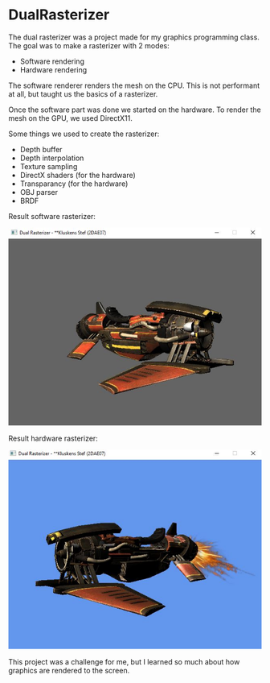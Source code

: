 # DualRasterizer

The dual rasterizer was a project made for my graphics programming class. The goal was to make a rasterizer with 2 modes:
* Software rendering
* Hardware rendering

The software renderer renders the mesh on the CPU. This is not performant at all, but taught us the basics of a rasterizer.

Once the software part was done we started on the hardware. To render the mesh on the GPU, we used DirectX11.

Some things we used to create the rasterizer:
* Depth buffer
* Depth interpolation
* Texture sampling
* DirectX shaders (for the hardware)
* Transparancy (for the hardware)
* OBJ parser
* BRDF

Result software rasterizer:

![alt text](https://github.com/SK2311/DualRasterizer/blob/main/DualRasterizer_Software.JPG)

Result hardware rasterizer:

![alt text](https://github.com/SK2311/DualRasterizer/blob/main/DualRasterizer_DirectX.JPG)

This project was a challenge for me, but I learned so much about how graphics are rendered to the screen.
